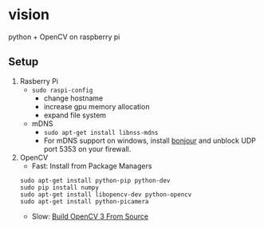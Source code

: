 # vision
python + OpenCV on raspberry pi
## Setup
1. Rasberry Pi
    * `sudo raspi-config`
        * change hostname
        * increase gpu memory allocation
        * expand file system
    * mDNS
        * `sudo apt-get install libnss-mdns`
        * For mDNS support on windows, install [bonjour](https://support.apple.com/kb/DL999?locale=en_US) and unblock UDP port 5353 on your firewall.
2. OpenCV
    * Fast: Install from Package Managers
    ```
    sudo apt-get install python-pip python-dev
    sudo pip install numpy
    sudo apt-get install libopencv-dev python-opencv
    sudo apt-get install python-picamera
    ```
    * Slow: [Build OpenCV 3 From Source](http://www.pyimagesearch.com/2016/04/18/install-guide-raspberry-pi-3-raspbian-jessie-opencv-3)
